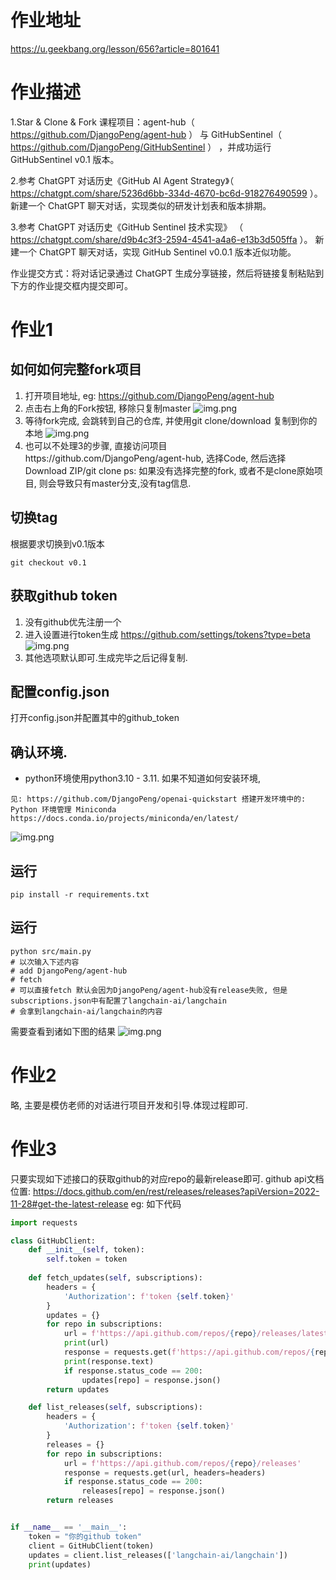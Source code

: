 # 作业地址
https://u.geekbang.org/lesson/656?article=801641

# 作业描述
1.Star & Clone & Fork 课程项目：agent-hub（ https://github.com/DjangoPeng/agent-hub ） 与 GitHubSentinel（ https://github.com/DjangoPeng/GitHubSentinel ） ，并成功运行 GitHubSentinel v0.1 版本。

2.参考 ChatGPT 对话历史《GitHub AI Agent Strategy》（ https://chatgpt.com/share/5236d6bb-334d-4670-bc6d-918276490599 ）。新建一个 ChatGPT 聊天对话，实现类似的研发计划表和版本排期。

3.参考 ChatGPT 对话历史《GitHub Sentinel 技术实现》 （ https://chatgpt.com/share/d9b4c3f3-2594-4541-a4a6-e13b3d505ffa ）。 新建一个 ChatGPT 聊天对话，实现 GitHub Sentinel v0.0.1 版本近似功能。

作业提交方式：将对话记录通过 ChatGPT 生成分享链接，然后将链接复制粘贴到下方的作业提交框内提交即可。

# 作业1
## 如何如何完整fork项目
1. 打开项目地址, eg: https://github.com/DjangoPeng/agent-hub
2. 点击右上角的Fork按钮, 移除只复制master
![img.png](fork.png)
3. 等待fork完成, 会跳转到自己的仓库, 并使用git clone/download 复制到你的本地
![img.png](download.png)
4. 也可以不处理3的步骤, 直接访问项目https://github.com/DjangoPeng/agent-hub, 选择Code, 然后选择Download ZIP/git clone 
ps: 如果没有选择完整的fork, 或者不是clone原始项目, 则会导致只有master分支,没有tag信息.
## 切换tag
根据要求切换到v0.1版本
```shell
git checkout v0.1
```
## 获取github token
1. 没有github优先注册一个
2. 进入设置进行token生成 https://github.com/settings/tokens?type=beta
![img.png](gen_token.png)
3. 其他选项默认即可.生成完毕之后记得复制.

## 配置config.json
打开config.json并配置其中的github_token

## 确认环境.
- python环境使用python3.10 - 3.11. 如果不知道如何安装环境, 
```
见: https://github.com/DjangoPeng/openai-quickstart 搭建开发环境中的: Python 环境管理 Miniconda
https://docs.conda.io/projects/miniconda/en/latest/
```
![img.png](env.png)

## 运行
```shell
pip install -r requirements.txt
```

## 运行
```shell
python src/main.py
# 以次输入下述内容
# add DjangoPeng/agent-hub
# fetch
# 可以直接fetch 默认会因为DjangoPeng/agent-hub没有release失败, 但是 subscriptions.json中有配置了langchain-ai/langchain
# 会拿到langchain-ai/langchain的内容
```
需要查看到诸如下图的结果
![img.png](result.png)

# 作业2
略, 主要是模仿老师的对话进行项目开发和引导.体现过程即可.

# 作业3
只要实现如下述接口的获取github的对应repo的最新release即可.
github api文档位置: https://docs.github.com/en/rest/releases/releases?apiVersion=2022-11-28#get-the-latest-release
eg: 如下代码
```python
import requests

class GitHubClient:
    def __init__(self, token):
        self.token = token
    
    def fetch_updates(self, subscriptions):
        headers = {
            'Authorization': f'token {self.token}'
        }
        updates = {}
        for repo in subscriptions:
            url = f'https://api.github.com/repos/{repo}/releases/latest'
            print(url)
            response = requests.get(f'https://api.github.com/repos/{repo}/releases/latest', headers=headers)
            print(response.text)
            if response.status_code == 200:
                updates[repo] = response.json()
        return updates

    def list_releases(self, subscriptions):
        headers = {
            'Authorization': f'token {self.token}'
        }
        releases = {}
        for repo in subscriptions:
            url = f'https://api.github.com/repos/{repo}/releases'
            response = requests.get(url, headers=headers)
            if response.status_code == 200:
                releases[repo] = response.json()
        return releases


if __name__ == '__main__':
    token = "你的github token"
    client = GitHubClient(token)
    updates = client.list_releases(['langchain-ai/langchain'])
    print(updates)
```
